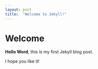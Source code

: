 ```yaml
---
layout: post
title:  "Welcome to Jekyll!"
---
```


# Welcome

**Hello Word**, this is my first Jekyll blog post. 

I hope you like it!